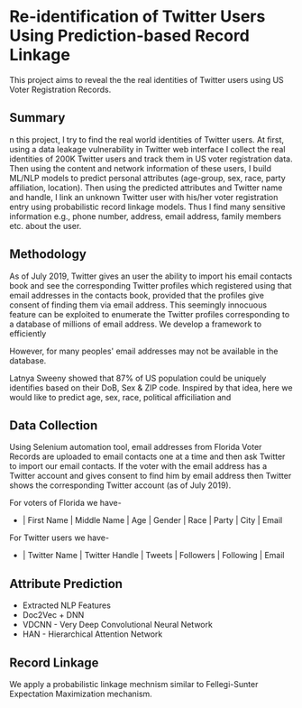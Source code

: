# Re-identification of Twitter Users Using Prediction-based Record Linkage
This project aims to reveal the the real identities of Twitter users using US Voter Registration Records.

## Summary

n this project, I try to find the real world identities of Twitter users. At first, using a data leakage vulnerability in Twitter web interface I collect the real identities of 200K Twitter users and track them in US voter registration data. Then using the content and network information of these users, I build ML/NLP models to predict personal attributes (age-group, sex, race, party affiliation, location). Then using the predicted attributes and Twitter name and handle, I link an unknown Twitter user with his/her voter registration entry using probabilistic record linkage models. Thus I find many sensitive information e.g., phone number, address, email address, family members etc. about the user.

## Methodology
As of July 2019, Twitter gives an user the ability to import his email contacts book and see the corresponding Twitter profiles which registered using that email addresses in the contacts book, provided that the profiles give consent of finding them via email address. This seemingly innocuous feature can be exploited to enumerate the Twitter profiles corresponding to a database of millions of email address. We develop a framework to efficiently 

However, for many peoples' email addresses may not be available in the database. 

Latnya Sweeny showed that 87% of US population could be uniquely identifies based on their DoB, Sex & ZIP code. Inspired by that idea, here we would like to predict age, sex, race, political afficiliation and  

## Data Collection

Using Selenium automation tool, email addresses from Florida Voter Records are uploaded to email contacts one at a time and then ask Twitter to import our email contacts. If the voter with the email address has a Twitter account and gives consent to find him by email address then Twitter shows the corresponding Twitter account (as of July 2019). 

For voters of Florida we have-

* | First Name | Middle Name | Age | Gender | Race | Party | City | Email

For Twitter users we have-

* | Twitter Name | Twitter Handle | Tweets | Followers | Following | Email

## Attribute Prediction
* Extracted NLP Features
* Doc2Vec + DNN
* VDCNN - Very Deep Convolutional Neural Network
* HAN - Hierarchical Attention Network

## Record Linkage
We apply a probabilistic linkage mechnism similar to Fellegi-Sunter Expectation Maximization mechanism.


